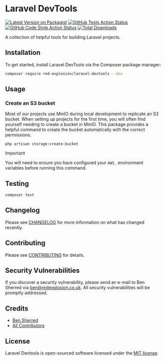 # Laravel DevTools

[![Latest Version on Packagist](https://img.shields.io/packagist/v/red-explosion/laravel-devtools.svg?style=flat-square)](https://packagist.org/packages/red-explosion/laravel-devtools)
[![GitHub Tests Action Status](https://img.shields.io/github/actions/workflow/status/red-explosion/laravel-devtools/tests.yml?branch=main&label=tests&style=flat-square)](https://github.com/red-explosion/laravel-devtools/actions/workflows/tests.yml?query=branch:main)
[![GitHub Code Style Action Status](https://img.shields.io/github/actions/workflow/status/red-explosion/laravel-devtools/coding-standards.yml?label=code%20style&style=flat-square)](https://github.com/red-explosion/laravel-devtools/actions/workflows/coding-standards.yml?query=branch:main)
[![Total Downloads](https://img.shields.io/packagist/dt/red-explosion/laravel-devtools.svg?style=flat-square)](https://packagist.org/packages/red-explosion/laravel-devtools)

A collection of helpful tools for building Laravel projects.

## Installation

To get started, install Laravel DevTools via the Composer package manager:

```bash
composer require red-explosion/laravel-devtools --dev
```

## Usage

### Create an S3 bucket

Most of our projects use MinIO during local development to replicate an S3 bucket. When setting up projects for the
first time, you will often find yourself needing to create a bucket in MinIO. This package provides a helpful command
to create the bucket automatically with the correct permissions.

```shell
php artisan storage:create-bucket
```

> [!IMPORTANT]
> You will need to ensure you have configured your `AWS_` environment variables before running this command.

## Testing

```bash
composer test
```

## Changelog

Please see [CHANGELOG](CHANGELOG.md) for more information on what has changed recently.

## Contributing

Please see [CONTRIBUTING](CONTRIBUTING.md) for details.

## Security Vulnerabilities

If you discover a security vulnerability, please send an e-mail to Ben Sherred via ben@redexplosion.co.uk. All security
vulnerabilities will be promptly addressed.

## Credits

- [Ben Sherred](https://github.com/bensherred)
- [All Contributors](../../contributors)

## License

Laravel Devtools is open-sourced software licensed under the [MIT license](LICENSE.md).
